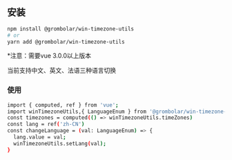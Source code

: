 ## 安装

```bash
npm install @grombolar/win-timezone-utils
# or
yarn add @grombolar/win-timezone-utils
```

*注意：需要vue 3.0.0以上版本

当前支持中文、英文、法语三种语言切换

### 使用

```bash
import { computed, ref } from 'vue';
import winTimezoneUtils,{ LanguageEnum } from '@grombolar/win-timezone-utils'
const timezones = computed(() => winTimezoneUtils.timeZones)
const lang = ref('zh-CN')
const changeLanguage = (val: LanguageEnum) => {
  lang.value = val;
  winTimezoneUtils.setLang(val);
}
```
